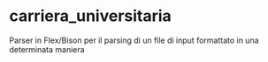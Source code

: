 # carriera_universitaria
Parser in Flex/Bison per il parsing di un file di input formattato in una determinata maniera
